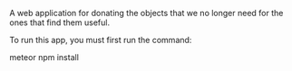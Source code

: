 A web application for donating the objects that we no longer need for the ones that find them useful.

To run this app, you must first run the command:

meteor npm install




